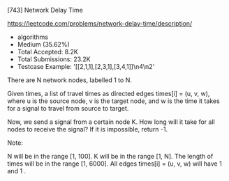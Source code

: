 [743] Network Delay Time  

https://leetcode.com/problems/network-delay-time/description/

* algorithms
* Medium (35.62%)
* Total Accepted:    8.2K
* Total Submissions: 23.2K
* Testcase Example:  '[[2,1,1],[2,3,1],[3,4,1]]\n4\n2'


There are N network nodes, labelled 1 to N.

Given times, a list of travel times as directed edges times[i] = (u, v, w), where u is the source node, v is the target node, and w is the time it takes for a signal to travel from source to target.

Now, we send a signal from a certain node K.  How long will it take for all nodes to receive the signal?  If it is impossible, return -1.


Note:

N will be in the range [1, 100].
K will be in the range [1, N].
The length of times will be in the range [1, 6000].
All edges times[i] = (u, v, w) will have 1  and 1 .


